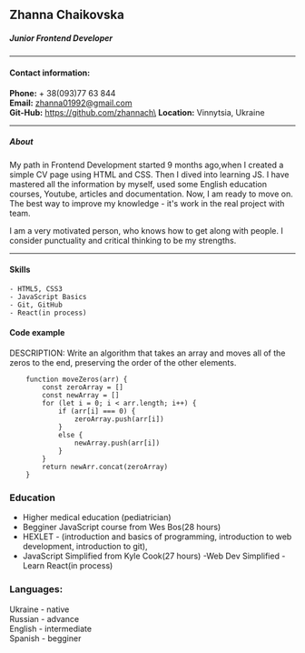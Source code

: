 ## Zhanna Chaikovska
##### Junior Frontend Developer
---
#### Contact information:
**Phone:** + 38(093)77 63 844\
**Email:** zhanna01992@gmail.com\
**Git-Hub:** https://github.com/zhannach\
**Location:** Vinnytsia, Ukraine

---
##### About
My path in Frontend Development started 9 months ago,when I created a simple CV page using HTML and CSS. Then I dived into learning JS. I have mastered all the information by myself, used some English education courses, Youtube, articles and documentation. 
Now, I am ready to move on. The best way to improve my knowledge - it's work in the real project with team. 

I am a very motivated person, who knows how to get along with people. I consider punctuality and critical thinking to be my strengths.

---

#### Skills
```
- HTML5, CSS3
- JavaScript Basics
- Git, GitHub
- React(in process)
```

#### Code example
DESCRIPTION:
Write an algorithm that takes an array and moves all of the zeros to the end, preserving the order of the other elements.
```
    function moveZeros(arr) {
        const zeroArray = []
        const newArray = []
        for (let i = 0; i < arr.length; i++) {
            if (arr[i] === 0) {
                zeroArray.push(arr[i])
            } 
            else {
                newArray.push(arr[i])
            }
        }       
        return newArr.concat(zeroArray)
    }
```
### Education

- Higher medical education (pediatrician)
- Begginer JavaScript course from Wes
Bos(28 hours)
- HEXLET - (introduction and basics of
programming, introduction to web
development, introduction to git),
- JavaScript Simplified from Kyle Cook(27
hours)
-Web Dev Simplified - Learn React(in process)


### Languages:

Ukraine - native\
Russian - advance\
English - intermediate\
Spanish - begginer